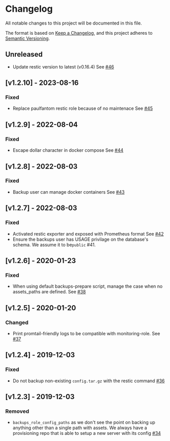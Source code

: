 # Changelog
All notable changes to this project will be documented in this file.

The format is based on [Keep a Changelog](https://keepachangelog.com/en/1.0.0/),
and this project adheres to [Semantic Versioning](https://semver.org/spec/v2.0.0.html).

## Unreleased
- Update restic version to latest (v0.16.4)
  See [#46](https://github.com/coopdevs/backups_role/pull/46)

## [v1.2.10] - 2023-08-16
### Fixed
- Replace paulfantom restic role because of no maintenace
  See [#45](https://github.com/coopdevs/backups_role/pull/45)

## [v1.2.9] - 2022-08-04
### Fixed
- Escape dollar character in docker compose
  See [#44](https://github.com/coopdevs/backups_role/pull/44)


## [v1.2.8] - 2022-08-03
### Fixed
- Backup user can manage docker containers
  See [#43](https://github.com/coopdevs/backups_role/pull/43)

## [v1.2.7] - 2022-08-03
### Fixed
- Activated restic exporter and exposed with Prometheus format
  See [#42](https://github.com/coopdevs/backups_role/pull/42)
- Ensure the backups user has USAGE privilage on the database's schema. We assume it to be`public` #41.


## [v1.2.6] - 2020-01-23
### Fixed
- When using default backups-prepare script, manage the case when no assets_paths are defined.
  See [#38](https://github.com/coopdevs/backups_role/pull/38)

## [v1.2.5] - 2020-01-20
### Changed
- Print promtail-friendly logs to be compatible with monitoring-role. See [#37](https://github.com/coopdevs/backups_role/pull/37)

## [v1.2.4] - 2019-12-03

### Fixed

- Do not backup non-existing `config.tar.gz` with the restic command [#36](https://github.com/coopdevs/backups_role/pull/36)

## [v1.2.3] - 2019-12-03

### Removed

- `backups_role_config_paths` as we don't see the point on backing up anything
    other than a single path with assets. We always have a provisioning repo
    that is able to setup a new server with its config [#34](https://github.com/coopdevs/backups_role/pull/34/files)
